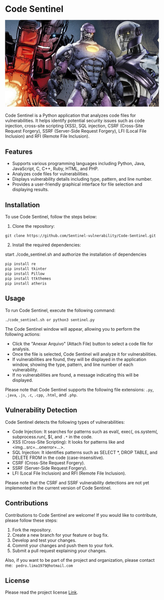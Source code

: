 # Code Sentinel
![Demonstration](./layout/img/the-sentinel.jpg)<br><br>
Code Sentinel is a Python application that analyzes code files for vulnerabilities. It helps identify potential security issues such as code injection, cross-site scripting (XSS), SQL injection, CSRF (Cross-Site Request Forgery), SSRF (Server-Side Request Forgery), LFI (Local File Inclusion) and RFI (Remote File Inclusion).

## Features
- Supports various programming languages including Python, Java, JavaScript, C, C++, Ruby, HTML, and PHP.
- Analyzes code files for vulnerabilities.
- Displays vulnerability details including type, pattern, and line number.
- Provides a user-friendly graphical interface for file selection and displaying results.

## Installation
To use Code Sentinel, follow the steps below:

1. Clone the repository:
```
git clone https://github.com/Sentinel-vulnerability/Code-Sentinel.git
```
2. Install the required dependencies:

start ./code_sentinel.sh and authorize the installation of dependencies

```
pip install re
pip install tkinter
pip install Pillow
pip install ttkthemes
pip install atheris
```
## Usage
To run Code Sentinel, execute the following command:
```
./code_sentinel.sh or python3 sentinel.py
```
The Code Sentinel window will appear, allowing you to perform the following actions:
- Click the "Anexar Arquivo" (Attach File) button to select a code file for analysis.
- Once the file is selected, Code Sentinel will analyze it for vulnerabilities.
- If vulnerabilities are found, they will be displayed in the application window, showing the type, pattern, and line number of each vulnerability.
- If no vulnerabilities are found, a message indicating this will be displayed.

Please note that Code Sentinel supports the following file extensions: `.py`, `.java`, `.js`, `.c`, `.cpp`, `.html`, and `.php`.

## Vulnerability Detection
Code Sentinel detects the following types of vulnerabilities:
- Code Injection: It searches for patterns such as eval(, exec(, os.system(, subprocess.run(, $(, and `.*` in the code.
- XSS (Cross-Site Scripting): It looks for patterns like <script>...</script> and <img...src=...onerror=...>.
- SQL Injection: It identifies patterns such as SELECT *, DROP TABLE, and DELETE FROM in the code (case-insensitive).
- CSRF (Cross-Site Request Forgery).
- SSRF (Server-Side Request Forgery).
- LFI (Local File Inclusion) and RFI (Remote File Inclusion).

Please note that the CSRF and SSRF vulnerability detections are not yet implemented in the current version of Code Sentinel.

## Contributions
Contributions to Code Sentinel are welcome! If you would like to contribute, please follow these steps:
1. Fork the repository.
2. Create a new branch for your feature or bug fix.
3. Develop and test your changes.
4. Commit your changes and push them to your fork.
5. Submit a pull request explaining your changes.

Also, if you want to be part of the project and organization, please contact me: ``` pedro.lima1979@hotmail.com```

## License
Please read the project license [Link](https://github.com/Sentinel-vulnerability/.github/blob/main/LICENSE.md).
